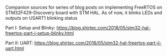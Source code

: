 Companion sources for series of blog posts on implementing FreeRTOS on STM32F429-Discovery board with STM HAL.
As of now, it blinks LEDs and outputs on USART1 blinking status

Part I: Setup and Blinky: https://blog.shirtec.com/2018/05/stm32-hal-freertos-part-i-setup-blinky.html

Part II: UART: https://blog.shirtec.com/2018/05/stm32-hal-freertos-part-ii-uart.html
